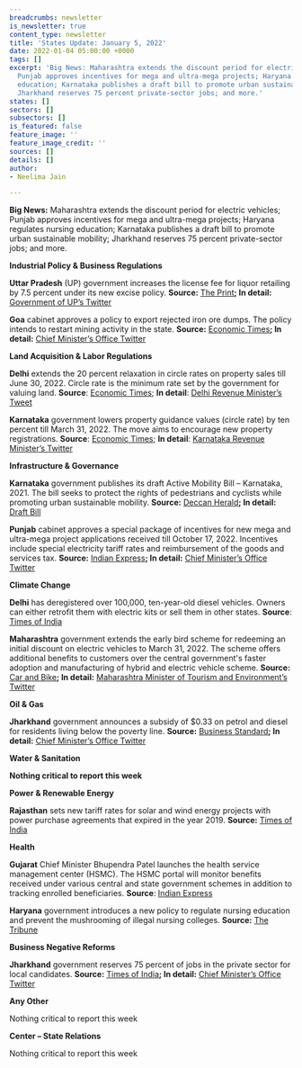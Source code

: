 ```yaml
---
breadcrumbs: newsletter
is_newsletter: true
content_type: newsletter
title: 'States Update: January 5, 2022'
date: 2022-01-04 05:00:00 +0000
tags: []
excerpt: 'Big News: Maharashtra extends the discount period for electric vehicles;
  Punjab approves incentives for mega and ultra-mega projects; Haryana regulates nursing
  education; Karnataka publishes a draft bill to promote urban sustainable mobility;
  Jharkhand reserves 75 percent private-sector jobs; and more.'
states: []
sectors: []
subsectors: []
is_featured: false
feature_image: ''
feature_image_credit: ''
sources: []
details: []
author:
- Neelima Jain

---
```

**Big News:** Maharashtra extends the discount period for electric vehicles; Punjab approves incentives for mega and ultra-mega projects; Haryana regulates nursing education; Karnataka publishes a draft bill to promote urban sustainable mobility; Jharkhand reserves 75 percent private-sector jobs; and more.

**Industrial Policy & Business Regulations**

**Uttar Pradesh** (UP) government increases the license fee for liquor retailing by 7.5 percent under its new excise policy. **Source:** [The Print](https://theprint.in/india/up-brings-new-excise-policy-to-generate-revenue-for-farmers/793276/)**; In detail:** [Government of UP’s Twitter](https://twitter.com/UPGovt/status/1477506064669020162)

**Goa** cabinet approves a policy to export rejected iron ore dumps. The policy intends to restart mining activity in the state. **Source:** [Economic Times](https://economictimes.indiatimes.com/industry/indl-goods/svs/metals-mining/goa-govt-approves-policy-to-export-rejected-iron-ore/articleshow/88565730.cms)**; In detail:** [Chief Minister’s Office Twitter](https://twitter.com/DrPramodPSawant/status/1476080870398185472)

**Land Acquisition & Labor Regulations**

**Delhi** extends the 20 percent relaxation in circle rates on property sales till June 30, 2022. Circle rate is the minimum rate set by the government for valuing land. **Source**: [Economic Times](https://economictimes.indiatimes.com/industry/services/property-/-cstruction/delhi-government-extends-lower-circle-rates-benefit-till-june-30-2022/articleshow/88598710.cms); **In detail**: [Delhi Revenue Minister’s Tweet](https://twitter.com/kgahlot/status/1476513923692068867?s=20)

**Karnataka** government lowers property guidance values (circle rate) by ten percent till March 31, 2022. The move aims to encourage new property registrations. **Source**: [Economic Times](https://economictimes.indiatimes.com/industry/services/property-/-cstruction/karnataka-government-cuts-property-guidance-value-by-10-pc-for-next-3-months/articleshow/88633962.cms); **In detail**: [Karnataka Revenue Minister’s Twitter](https://twitter.com/RAshokaBJP/status/1477196274231234560?s=20)

**Infrastructure & Governance**

**Karnataka** government publishes its draft Active Mobility Bill – Karnataka, 2021. The bill seeks to protect the rights of pedestrians and cyclists while promoting urban sustainable mobility. **Source:** [Deccan Herald](https://www.deccanherald.com/state/top-karnataka-stories/karnataka-first-state-to-draft-a-bill-protecting-pedestrians-cyclists-1066081.html)**; In detail:** [Draft Bill](https://dult.karnataka.gov.in/uploads/media_to_upload1640773786.pdf)

**Punjab** cabinet approves a special package of incentives for new mega and ultra-mega project applications received till October 17, 2022. Incentives include special electricity tariff rates and reimbursement of the goods and services tax. **Source:** [Indian Express](https://indianexpress.com/article/cities/chandigarh/punjab-cabinet-approves-incentives-for-mega-ultra-mega-projects-7701903/)**; In detail:** [Chief Minister’s Office Twitter](https://mobile.twitter.com/CMOPb/status/1477289683948244993)

**Climate Change**

**Delhi** has deregistered over 100,000, ten-year-old diesel vehicles. Owners can either retrofit them with electric kits or sell them in other states. **Source**: [Times of India](https://timesofindia.indiatimes.com/city/delhi/over-1-lakh-10-year-old-diesel-vehicles-deregistered-in-delhi/articleshow/88642316.cms)

**Maharashtra** government extends the early bird scheme for redeeming an initial discount on electric vehicles to March 31, 2022. The scheme offers additional benefits to customers over the central government's faster adoption and manufacturing of hybrid and electric vehicle scheme. **Source:** [Car and Bike](https://www.carandbike.com/news/maharashtra-extends-early-bird-incentive-scheme-for-electric-vehicles-till-march-31-2682878)**; In detail:** [Maharashtra Minister of Tourism and Environment’s Twitter](https://twitter.com/AUThackeray/status/1476897849262493698)

**Oil & Gas**

**Jharkhand** government announces a subsidy of $0.33 on petrol and diesel for residents living below the poverty line. **Source:** [Business Standard](https://www.business-standard.com/article/economy-policy/jharkhand-to-give-subsidy-of-rs-25-ltr-on-fuel-prices-to-bpl-families-121123000003_1.html)**; In detail:** [Chief Minister’s Office Twitter](https://twitter.com/JharkhandCMO/status/1476149070238404608)

**Water & Sanitation**

**Nothing critical to report this week**

**Power & Renewable Energy**

**Rajasthan** sets new tariff rates for solar and wind energy projects with power purchase agreements that expired in the year 2019. **Source:** [Times of India](https://timesofindia.indiatimes.com/city/jaipur/new-tariff-set-for-expired-green-energy-contracts/articleshow/88602240.cms)

**Health**

**Gujarat** Chief Minister Bhupendra Patel launches the health service management center (HSMC). The HSMC portal will monitor benefits received under various central and state government schemes in addition to tracking enrolled beneficiaries. **Source**: [Indian Express](https://indianexpress.com/article/cities/ahmedabad/gujarat-cm-launches-portal-monitor-benefits-health-schemes-7693840/)

**Haryana** government introduces a new policy to regulate nursing education and prevent the mushrooming of illegal nursing colleges. **Source:** [The Tribune](https://www.tribuneindia.com/news/haryana/hry-unveils-policy-to-check-illegal-nursing-colleges-356542)

**Business Negative Reforms**

**Jharkhand** government reserves 75 percent of jobs in the private sector for local candidates. **Source:** [Times of India](https://timesofindia.indiatimes.com/city/ranchi/state-notifies-75-quota-in-private-sector-jobs/articleshow/88655001.cms)**; In detail:** [Chief Minister’s Office Twitter](https://twitter.com/JharkhandCMO/status/1477504299190333441)

**Any Other**

Nothing critical to report this week

**Center – State Relations**

Nothing critical to report this week

